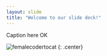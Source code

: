 ```yaml
---
layout: slide
title: "Welcome to our slide deck!"
---
```


Caption here OK

![femalecodertocat](https://octodex.github.com/images/femalecodertocat.png)
{: .center}
